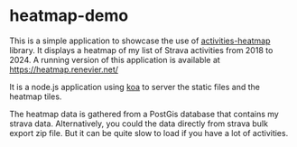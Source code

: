 # heatmap-demo

This is a simple application to showcase the use of
[activities-heatmap](https://github.com/arenevier/activities-heatmap) library.
It displays a heatmap of my list of Strava activities from 2018 to 2024. A
running version of this application is available at
https://heatmap.renevier.net/

It is a node.js application using [koa](https://github.com/koajs/koa) to server
the static files and the heatmap tiles.

The heatmap data is gathered from a PostGis database that contains my strava data.
Alternatively, you could the data directly from strava bulk export zip file.
But it can be quite slow to load if you have a lot of activities.
